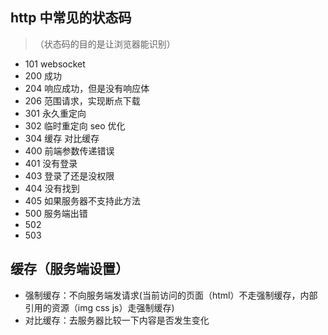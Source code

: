 ## http 中常见的状态码
> （状态码的目的是让浏览器能识别）
- 101 websocket
- 200 成功
- 204 响应成功，但是没有响应体
- 206 范围请求，实现断点下载
- 301 永久重定向
- 302 临时重定向
seo 优化
- 304 缓存 对比缓存 
- 400 前端参数传递错误
- 401 没有登录
- 403 登录了还是没权限
- 404 没有找到
- 405 如果服务器不支持此方法
- 500 服务端出错 
- 502
- 503

## 缓存（服务端设置）
- 强制缓存：不向服务端发请求(当前访问的页面（html）不走强制缓存，内部引用的资源（img css js）走强制缓存)
- 对比缓存：去服务器比较一下内容是否发生变化